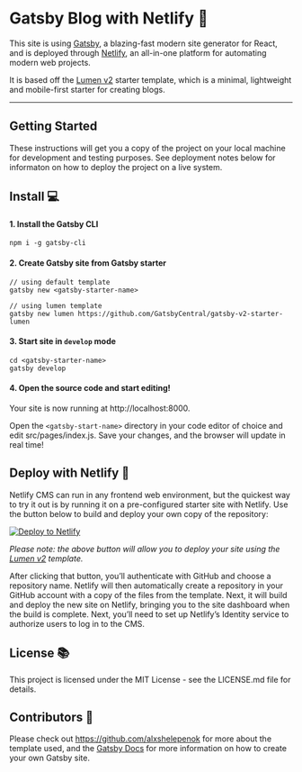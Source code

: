 # Gatsby Blog with Netlify 🚀

This site is using [Gatsby](https://github.com/gatsbyjs/gatsby), a blazing-fast modern site generator for React, and is deployed through [Netlify](https://www.netlify.com/), an all-in-one platform for automating modern web projects.

It is based off the [Lumen v2](https://github.com/GatsbyCentral/gatsby-v2-starter-lumen) starter template, which is a minimal, lightweight and mobile-first starter for creating blogs.
<hr />

## Getting Started

These instructions will get you a copy of the project on your local machine for development and testing purposes. See deployment notes below for informaton on how to deploy the project on a live system.

## Install :computer:

#### 1. Install the Gatsby CLI

    npm i -g gatsby-cli

#### 2. Create Gatsby site from Gatsby starter

    // using default template
    gatsby new <gatsby-starter-name>

    // using lumen template
    gatsby new lumen https://github.com/GatsbyCentral/gatsby-v2-starter-lumen

#### 3. Start site in `develop` mode

    cd <gatsby-starter-name>
    gatsby develop

#### 4. Open the source code and start editing!

Your site is now running at http://localhost:8000.

Open the `<gatsby-start-name>` directory in your code editor of choice and edit src/pages/index.js. Save your changes, and the browser will update in real time!

## Deploy with Netlify :dizzy: 

Netlify CMS can run in any frontend web environment, but the quickest way to try it out is by running it on a pre-configured starter site with Netlify. Use the button below to build and deploy your own copy of the repository:

<a href="https://app.netlify.com/start/deploy?repository=https://github.com/GatsbyCentral/gatsby-v2-starter-lumen" target="_blank"><img src="https://www.netlify.com/img/deploy/button.svg" alt="Deploy to Netlify"></a>

*Please note: the above button will allow you to deploy your site using the [Lumen v2](https://github.com/GatsbyCentral/gatsby-v2-starter-lumen) template.*

After clicking that button, you’ll authenticate with GitHub and choose a repository name. Netlify will then automatically create a repository in your GitHub account with a copy of the files from the template. Next, it will build and deploy the new site on Netlify, bringing you to the site dashboard when the build is complete. Next, you’ll need to set up Netlify’s Identity service to authorize users to log in to the CMS.

## License :books:

This project is licensed under the MIT License - see the LICENSE.md file for details.

## Contributors :clap:
Please check out https://github.com/alxshelepenok for more about the template used, and the [Gatsby Docs](https://www.gatsbyjs.org/docs/) for more information on how to create your own Gatsby site.

